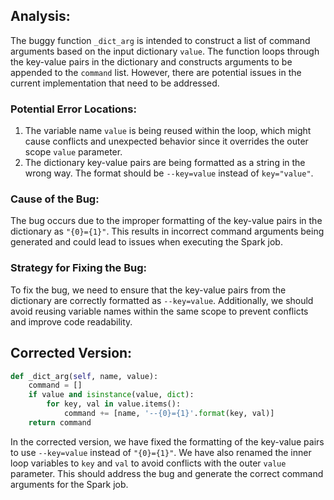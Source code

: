 ## Analysis:
The buggy function `_dict_arg` is intended to construct a list of command arguments based on the input dictionary `value`. The function loops through the key-value pairs in the dictionary and constructs arguments to be appended to the `command` list. However, there are potential issues in the current implementation that need to be addressed.

### Potential Error Locations:
1. The variable name `value` is being reused within the loop, which might cause conflicts and unexpected behavior since it overrides the outer scope `value` parameter.
2. The dictionary key-value pairs are being formatted as a string in the wrong way. The format should be `--key=value` instead of `key="value"`.

### Cause of the Bug:
The bug occurs due to the improper formatting of the key-value pairs in the dictionary as `"{0}={1}"`. This results in incorrect command arguments being generated and could lead to issues when executing the Spark job.

### Strategy for Fixing the Bug:
To fix the bug, we need to ensure that the key-value pairs from the dictionary are correctly formatted as `--key=value`. Additionally, we should avoid reusing variable names within the same scope to prevent conflicts and improve code readability.

## Corrected Version:
```python
def _dict_arg(self, name, value):
    command = []
    if value and isinstance(value, dict):
        for key, val in value.items():
            command += [name, '--{0}={1}'.format(key, val)]
    return command
```

In the corrected version, we have fixed the formatting of the key-value pairs to use `--key=value` instead of `"{0}={1}"`. We have also renamed the inner loop variables to `key` and `val` to avoid conflicts with the outer `value` parameter. This should address the bug and generate the correct command arguments for the Spark job.